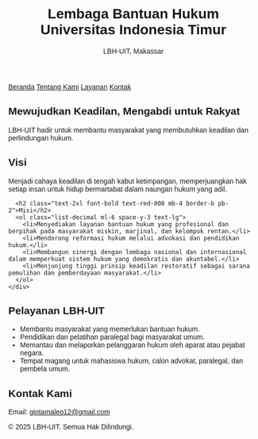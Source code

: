 <!DOCTYPE html>
<html lang="id">
<head>
  <meta charset="UTF-8" />
  <meta name="viewport" content="width=device-width, initial-scale=1.0" />
  <title>LBH-UIT Makassar</title>
  <link href="https://fonts.googleapis.com/css2?family=Poppins:wght@400;600;700&display=swap" rel="stylesheet">
  <link href="https://cdn.jsdelivr.net/npm/tailwindcss@2.2.19/dist/tailwind.min.css" rel="stylesheet">
  <style>
    body {
      font-family: 'Poppins', sans-serif;
    }
  </style>
</head>
<body class="bg-gray-100 text-gray-800">
  <!-- Header -->
  <header class="bg-red-800 text-white py-10 shadow-lg">
    <div class="max-w-6xl mx-auto px-6 text-center">
      <h1 class="text-4xl md:text-5xl font-bold mb-2">Lembaga Bantuan Hukum Universitas Indonesia Timur</h1>
      <p class="text-lg">LBH-UIT, Makassar</p>
    </div>
  </header>

  <!-- Navigasi -->
  <nav class="bg-red-700 text-white sticky top-0 z-50 shadow-md">
    <div class="max-w-6xl mx-auto px-6 py-3 flex justify-center space-x-8">
      <a href="#beranda" class="hover:text-yellow-300 transition font-medium">Beranda</a>
      <a href="#tentang" class="hover:text-yellow-300 transition font-medium">Tentang Kami</a>
      <a href="#layanan" class="hover:text-yellow-300 transition font-medium">Layanan</a>
      <a href="#kontak" class="hover:text-yellow-300 transition font-medium">Kontak</a>
    </div>
  </nav>

  <!-- Beranda -->
  <section id="beranda" class="py-20 bg-white text-center">
    <div class="max-w-4xl mx-auto px-6">
      <h2 class="text-3xl md:text-4xl font-bold mb-4 text-red-800">Mewujudkan Keadilan, Mengabdi untuk Rakyat</h2>
      <p class="text-lg text-gray-700">LBH-UIT hadir untuk membantu masyarakat yang membutuhkan keadilan dan perlindungan hukum.</p>
    </div>
  </section>

  <!-- Tentang Kami -->
  <section id="tentang" class="py-20 bg-gray-50 px-6">
    <div class="max-w-4xl mx-auto">
      <h2 class="text-2xl font-bold text-red-800 mb-4 border-b pb-2">Visi</h2>
      <p class="mb-10 text-lg">Menjadi cahaya keadilan di tengah kabut ketimpangan, memperjuangkan hak setiap insan untuk hidup bermartabat dalam naungan hukum yang adil.</p>

      <h2 class="text-2xl font-bold text-red-800 mb-4 border-b pb-2">Misi</h2>
      <ol class="list-decimal ml-6 space-y-3 text-lg">
        <li>Menyediakan layanan bantuan hukum yang profesional dan berpihak pada masyarakat miskin, marjinal, dan kelompok rentan.</li>
        <li>Mendorong reformasi hukum melalui advokasi dan pendidikan hukum.</li>
        <li>Membangun sinergi dengan lembaga nasional dan internasional dalam memperkuat sistem hukum yang demokratis dan akuntabel.</li>
        <li>Menjunjung tinggi prinsip keadilan restoratif sebagai sarana pemulihan dan pemberdayaan masyarakat.</li>
      </ol>
    </div>
  </section>

  <!-- Layanan -->
  <section id="layanan" class="py-20 bg-white px-6">
    <div class="max-w-4xl mx-auto">
      <h2 class="text-2xl font-bold text-red-800 mb-4 border-b pb-2">Pelayanan LBH-UIT</h2>
      <ul class="list-disc ml-6 space-y-3 text-lg">
        <li>Membantu masyarakat yang memerlukan bantuan hukum.</li>
        <li>Pendidikan dan pelatihan paralegal bagi masyarakat umum.</li>
        <li>Memantau dan melaporkan pelanggaran hukum oleh aparat atau pejabat negara.</li>
        <li>Tempat magang untuk mahasiswa hukum, calon advokat, paralegal, dan pembela umum.</li>
      </ul>
    </div>
  </section>

  <!-- Kontak -->
  <section id="kontak" class="py-20 bg-gray-50 px-6">
    <div class="max-w-4xl mx-auto text-center">
      <h2 class="text-2xl font-bold text-red-800 mb-4 border-b pb-2">Kontak Kami</h2>
      <p class="text-lg">Email: <a href="mailto:gintamaleo12@gmail.com" class="text-blue-600 hover:underline">gintamaleo12@gmail.com</a></p>
    </div>
  </section>

  <!-- Footer -->
  <footer class="bg-red-800 text-white text-center py-6 mt-12">
    <p class="text-sm">&copy; 2025 LBH-UIT. Semua Hak Dilindungi.</p>
  </footer>
</body>
</html>
